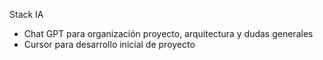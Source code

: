 Stack IA
- Chat GPT para organización proyecto, arquitectura y dudas generales
- Cursor para desarrollo inicial de proyecto
